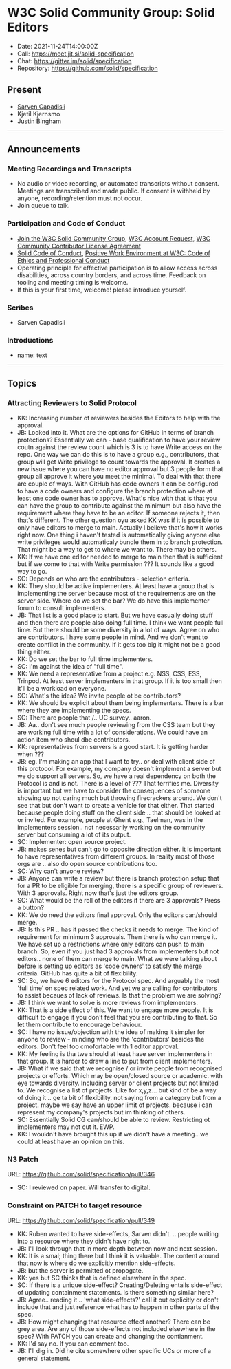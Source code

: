 # W3C Solid Community Group: Solid Editors

* Date: 2021-11-24T14:00:00Z
* Call: https://meet.jit.si/solid-specification
* Chat: https://gitter.im/solid/specification
* Repository: https://github.com/solid/specification


## Present
* [Sarven Capadisli](https://csarven.ca/#i)
* Kjetil Kjernsmo
* Justin Bingham


---

## Announcements

### Meeting Recordings and Transcripts
* No audio or video recording, or automated transcripts without consent. Meetings are transcribed and made public. If consent is withheld by anyone, recording/retention must not occur.
* Join queue to talk.


### Participation and Code of Conduct
* [Join the W3C Solid Community Group](https://www.w3.org/community/solid/join), [W3C Account Request](http://www.w3.org/accounts/request), [W3C Community Contributor License Agreement](https://www.w3.org/community/about/agreements/cla/)
* [Solid Code of Conduct](https://github.com/solid/process/blob/main/code-of-conduct.md), [Positive Work Environment at W3C: Code of Ethics and Professional Conduct](https://www.w3.org/Consortium/cepc/)
* Operating principle for effective participation is to allow access across disabilities, across country borders, and across time. Feedback on tooling and meeting timing is welcome.
* If this is your first time, welcome! please introduce yourself.


### Scribes
* Sarven Capadisli


### Introductions
* name: text

---

## Topics

### Attracting Reviewers to Solid Protocol

* KK: Increasing number of reviewers besides the Editors to help with the approval.
* JB: Looked into it. What are the options for GitHub in terms of branch protections? Essentially we can - base qualification to have your review coutn against the review count which is 3 is to have Write access on the repo. One way we can do this is to have a group e.g., contributors, that group will get Write privilege to count towards the approval. It creates a new issue where you can have no editor approval but 3 people form that group all approve it where you meet the minimal. To deal with that there are couple of ways. With GitHub has code owners it can be configured to have a code owners and configure the branch protection where at least one code owner has to approve. What's nice with that is that you can have the group to contribute against the minimum but also have the requirement where they have to be an editor. If someone rejects it, then that's different. The other question oyu asked KK was if it is possible to only have editors to merge to main. Actually I believe that's how it works right now. One thing i haven't tested is automatically giving anyone else write privileges would automaticaly bundle them in to branch protection. That might be a way to get to where we want to. There may be others.
* KK: If we have one editor needed to merge to main then that is sufficient but if we come to that with Write permission ??? It sounds like a good way to go.
* SC: Depends on who are the contributors - selection criteria.
* KK: They should be active implementers. At least have a group that is implementing the server because most of the requirements are on the server side. Where do we set the bar? We do have this implementer forum to consult implementers.
* JB: That list is a good place to start. But we have casually doing stuff and then there are people also doing full time. I think we want people full time. But there should be some diversity in a lot of ways. Agree on who are contributors. I have some people in mind. And we don't want to create conflict in the community. If it gets too big it might not be a good thing either.
* KK: Do we set the bar to full time implementers.
* SC: I'm against the idea of "full time".
* KK: We need a representative from a project e.g. NSS, CSS, ESS, Trinpod. At least server implementers in that group. If it is too small then it'll be a workload on everyone.
* SC: What's the idea? We invite people ot be contributors?
* KK: We should be explicit about them being implementers. There is a bar where they are implementing the specs.
* SC: There are people that /.. UC survey.. aaron.
* JB: Aa.. don't see much people reviewing from the CSS team but they are working full time with a lot of considerations. We could have an action item who shoul dbe contributors.
* KK: representatives from servers is a good start. It is getting harder when ???
* JB: eg. I'm making an app that I want to try.. or deal with client side of this protocol. For example, my company doesn't implement a server but we do support all servers. So, we have a real dependency on both the Protocol is and is not. There is a level of ??? That terrifies me. Diversity is important but we have to consider the consequences of someone showing up not caring much but throwing firecrackers around. We don't see that but don't want to create a vehicle for that either. That started because people doing stuff on the client side .. that should be looked at or invited. For example, people at Ghent e.g., Taelman, was in the implementers session.. not necessarily working on the community server but consuming a lot of its output.
* SC: Implementer: open source project.
* JB: makes senes but can't go to opposite direction either. it is important to have representatives from different groups. In reality most of those orgs are .. also do open source contributions too.
* SC: Why can't anyone review?
* JB: Anyone can write a review but there is branch protection setup that for a PR to be eligible for merging, there is a specific group of reviewers. With 3 approvals. Right now that's just the editors group.
* SC: What would be the roll of the editors if there are 3 approvals? Press a button?
* KK: We do need the editors final approval. Only the editors can/should merge.
* JB: Is this PR .. has it passed the checks it needs to merge. The kind of requirement for minimum 3 approvals. Then there is who can merge it. We have set up a restrictions where only editors can push to main branch. So, even if you just had 3 approvals from implementers but not editors.. none of them can merge to main. What we were talking about before is setting up editors as 'code owners' to satisfy the merge criteria. GitHub has quite a bit of flexibility.
* SC: So, we have 6 editors for the Protocol spec. And arguably the most 'full time' on spec related work. And yet we are calling for contributors to assist becaues of lack of reviews. Is that the problem we are solving?
* JB: I think we want to solve is more reviews from implementers.
* KK: That is a side effect of this. We want to engage more people. It is difficult to engage if you don't feel that you are contributing to that. So let them contribute to encourage behaviour.
* SC: I have no issue/objection with the idea of making it simpler for anyone to review - minding who are the 'contributors' besides the editors. Don't feel too cmofortable with 1 editor approval.
* KK: My feeling is tha twe should at least have server implementers in that group. It is harder to draw a line to put from client implementers.
* JB: What if we said that we recognise / or invite people from recognised projects or efforts. Which may be open/closed source or academic. with eye towards diversity. Including server or client projects but not limited to. We recognise a list of projects. Like for x,y,z... but kind of be a way of doing it .. ge ta bit of flexibility. not saying from a category but from a project. maybe we say have an upper limit of projects. because i can represent my company's projects but im thinking of others.
* SC: Essentially Solid CG can/should be able to review. Restricting ot implementers may not cut it. EWP.
* KK: I wouldn't have brought this up if we didn't have a meeting.. we could at least have an opinion on this.


### N3 Patch
URL: https://github.com/solid/specification/pull/346
* SC: I reviewed on paper. Will transfer to digital.


### Constraint on PATCH to target resource
URL: https://github.com/solid/specification/pull/349

* KK: Ruben wanted to have side-effects, Sarven didn't. .. people writing into a resource where they didn't have right to.
* JB: I'll look through that in more depth between now and next session.
* KK: It is a smal; thing there but I think it is valuable. The content around that now is where do we explicitly mention side-effects.
* JB: but the server is permitted ot propogate.
* KK: yes but SC thinks that is defined elsewhere in the spec.
* SC: If there is a unique side-effect? Creating/Deleting entails side-effect of updating containment statements. Is there something similar here?
* JB: Agree.. reading it .. 'what side-effects?' call it out explicitly or don't include that and just reference what has to happen in other parts of the spec.
* JB: How might changing that resource effect another? There can be grey area. Are any of those side-effects not included elsewhere in the spec? With PATCH you can create and changing the contianment.
* KK: I'd say no. If you can comment too.
* JB: I'll dig in. Did he cite somewhere other specific UCs or more of a general statement.
